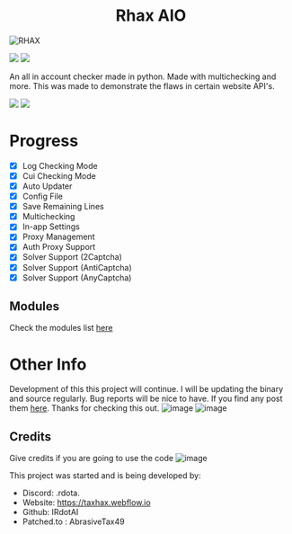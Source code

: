 # <h1 align="center">Rhax AIO</h1>

![RHAX](https://github.com/user-attachments/assets/4b9738a6-5294-4bde-8a22-1655594d9197)

<html>
<a href=https://python.org><img src=https://img.shields.io/badge/download_python-3670A0?style=for-the-badge&logo=python&logoColor=white></a>
<a href=https://taxhax.webflow.io><img src=https://img.shields.io/badge/Website-3670a0?style=for-the-badge&logo=wikiquote&logoColor=white></a>
</html>


An all in account checker made in python. Made with multichecking and more. This was made to demonstrate the flaws in certain website API's.

<html>
<a href=https://github.com/IRdotAI/Rhax-AIO/releases><img src=https://img.shields.io/badge/download_Rhax-3670A0?style=for-the-badge></a>
<a href=https://github.com/IRdotAI/Rhax-AIO/wiki><img src=https://img.shields.io/badge/help_page-3670a0?style=for-the-badge></a>
</html>


# Progress
- [x] Log Checking Mode
- [x] Cui Checking Mode
- [x] Auto Updater
- [x] Config File
- [x] Save Remaining Lines
- [x] Multichecking
- [x] In-app Settings
- [x] Proxy Management
- [x] Auth Proxy Support
- [x] Solver Support (2Captcha) 
- [x] Solver Support (AntiCaptcha)
- [x] Solver Support (AnyCaptcha)

## Modules
Check the modules list [here](https://github.com/IRdotAI/Rhax-AIO/blob/master/MODULES.md)

# Other Info
Development of this this project will continue. I will be updating the binary and source regularly. Bug reports will be nice to have. If you find any post them [here](https://github.com/IRdotAI/Rhax-AIO/issues/new). Thanks for checking this out.
![image](https://github.com/user-attachments/assets/a649d357-0427-4b86-b7bb-55cfbb879e01)
![image](https://github.com/user-attachments/assets/19a1c47d-5f98-495c-8387-24402bd13f7c)



## Credits
Give credits if you are going to use the code
![image](https://github.com/user-attachments/assets/fb705128-ec04-46f1-98e9-39bd8cc24a7f)

This project was started and is being developed by:
- Discord: .rdota.
- Website: https://taxhax.webflow.io
- Github: IRdotAI
- Patched.to : AbrasiveTax49
